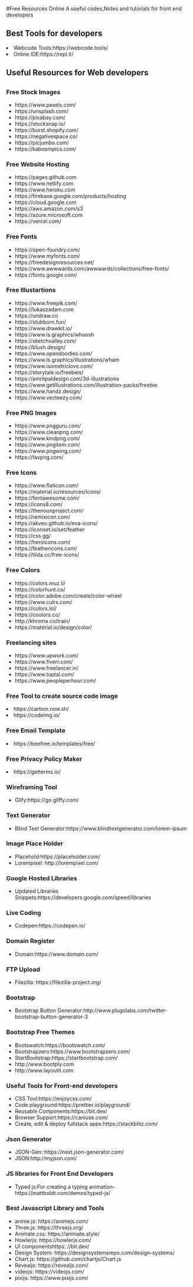 #Free Resources Online
A useful codes,Notes and tutorials for front end developers
<h2>Best Tools for developers</h2>
<li>Webcode Tools:https://webcode.tools/</li>
<li>Online IDE:https://repl.it/</li>

<h2>Useful Resources for Web developers<h2>
 
 <h3>Free Stock Images</h3>
 <ul>
  <li>https://www.pexels.com/</li>
  <li>https://unsplash.com/</li>
  <li>https://pixabay.com/</li>
  <li>https://stocksnap.io/</li>
  <li>https://burst.shopify.com/</li>
  <li>https://negativespace.co/</li>
  <li>https://picjumbo.com/</li>
  <li>https://kaboompics.com/</li>

  </ul>
 

 <h3>Free Website Hosting</h3>
 <ul>
  <li>https://pages.github.com</li>
  <li>https://www.netlify.com</li>
  <li>https://www.heroku.com</li>
  <li>https://firebase.google.com/products/hosting</li>
  <li>https://cloud.google.com</li>
  <li>https://aws.amazon.com/s3</li>
  <li>https://azure.microsoft.com</li>
 <li>https://vercel.com/</li>
  </ul>

 <h3>Free Fonts</h3>
 <ul>
  <li>https://open-foundry.com/</li>
  <li>https://www.myfonts.com/</li>
  <li>https://freedesignresources.net/</li>
  <li>https://www.awwwards.com/awwwards/collections/free-fonts/</li>
  <li>https://fonts.google.com/</li>
  </ul>
 <h3>Free Illustartions</h3>
 <ul>
 <li>https://www.freepik.com/</li>
 <li>https://lukaszadam.com</li>
 <li>https://undraw.co</li>
 <li>https://stubborn.fun/</li>
 <li>https://www.drawkit.io/</li>
 <li>https://www.ls.graphics/whoosh</li>
 <li>https://sketchvalley.com/</li>
 <li>https://blush.design/</li>
 <li>https://www.opendoodles.com/</li>
 <li>https://www.ls.graphics/illustrations/wham</li>
 <li>https://www.isometriclove.com/</li>
 <li>https://storytale.io/freebies/</li>
 <li>https://amritpaldesign.com/3d-illustrations</li>
 <li>https://www.getillustrations.com/illustration-packs/freebie</li>
 <li>https://www.handz.design/</li>
 <li>https://www.vecteezy.com/</li>
 
 </ul>
 
  <h3>Free PNG Images</h3>
 <ul>
  <li>https://www.pngguru.com/</li>
  <li>https://www.cleanpng.com/</li>
  <li>https://www.kindpng.com/</li>
  <li>https://www.pngitem.com/</li>
  <li>https://www.pngwing.com/</li>
   <li>https://favpng.com/</li>
  </ul>
  
  <h3>Free Icons</h3>
 <ul>
  <li>https://www.flaticon.com/</li>
  <li>https://material.io/resources/icons/</li>
  <li>https://fontawesome.com/</li>
  <li>https://icons8.com/</li>
  <li>https://thenounproject.com/</li>
  <li>https://remixicon.com/</li>
  <li>https://akveo.github.io/eva-icons/</li>
  <li>https://iconset.io/set/feather</li>
  <li>https://css.gg/</li>
  <li>https://heroicons.com/</li>
  <li>https://feathericons.com/</li>
  <li>https://tilda.cc/free-icons/</li>
  </ul>
    <h3>Free Colors</h3>
 <ul>
  <li>https://colors.muz.li/</li>
  <li>https://colorhunt.co/</li>
  <li>https://color.adobe.com/create/color-wheel</li>
  <li>https://www.culrs.com/</li>
  <li>https://colors.lol/</li>
  <li>https://coolors.co/</li>
  <li>http://khroma.co/train/</li>
  <li>https://material.io/design/color/</li>
  </ul>
 
 <h3>Freelancing sites</h3>
 <ul>
  <li>https://www.upwork.com/</li>
  <li>https://www.fiverr.com/</li>
  <li>https://www.freelancer.in/</li>
  <li>https://www.toptal.com/</li>
  <li>https://www.peopleperhour.com/</li>
 
  </ul>
  
  <h3>Free Tool to create source code image</h3>
  <li>https://carbon.now.sh/</li>
  <li>https://codeimg.io/</li>
  
  <h3>Free Email Template</h3>
  <li>https://beefree.io/templates/free/</li>
  
  <h3>Free Privacy Policy Maker</h3>
  <li>https://getterms.io/</li>
  
  
 <h3>Wireframing Tool</h3>
 <ul>
   <li>Glify:https://go.gliffy.com/</li>
 </ul>
   <h3>Text Generator</h3>
 <ul>
   <li>Blind Text Generator:https://www.blindtextgenerator.com/lorem-ipsum</li>
 </ul>
  <h3>Image Place Holder</h3>
  <ul>
   <li>Placehold:https://placeholder.com/</li>
   <li>Lorempixel: http://lorempixel.com/</li>
  </ul>
  <h3>Google Hosted Libraries</h3>
  <ul>
  <li>Updated Libraries Snippets:https://developers.google.com/speed/libraries</li>
  </ul>
  <h3>Live Coding</h3>
  <ul>
   <li>Codepen:https://codepen.io/</li>
  </ul>
  <h3>Domain Register</h3>
  <ul>
   <li>Domain:https://www.domain.com/</li>
  </ul>
  <h3>FTP Upload</h3>
  <ul>
   <li>Filezilla: https://filezilla-project.org/</li>
  </ul>
  <h3>Bootstrap</h3>
   <ul>
    <li>
     Bootstrap Button Generator:http://www.plugolabs.com/twitter-bootstrap-button-generator-3
    </li> 
   </ul>
   <h3>Bootstrap Free Themes</h3>
   <ul>
    <li>Bootswatch:https://bootswatch.com/</li>
    <li>Bootstrapzero:https://www.bootstrapzero.com/</li>
    <li>StartBootstrap:https://startbootstrap.com/</li>
    <li>http://www.bootply.com</li>
    <li>http://www.layoutit.com</li>
  </ul>
   <h3>Useful Tools for Front-end developers </h3>
    <ul>
    <li>CSS Tool:https://enjoycss.com/</li>
     <li>Code playground:https://prettier.io/playground/</li>
     <li>Reusable Components:https://bit.dev/</li>
     <li>Browser Support:https://caniuse.com/</li>
     <li>Create, edit & deploy fullstack apps:https://stackblitz.com/</li>
    </ul>

   <h3>Json Generator</h3>
   <ul>
    <li>JSON-Gen::https://next.json-generator.com/</li>
    <li>JSON:http://myjson.com/</li>
   </ul>
   <h3>JS libraries for Front End Developers</h3>
   <ul>
    <li>Typed js:For creating a typing animation-
     https://mattboldt.com/demos/typed-js/</li>
   </ul>
   
   <h3>Best Javascript Library and Tools</h3>
   <ul>
     <li>anime.js: https://animejs.com/</li>
     <li>Three.js: https://threejs.org/</li>
     <li>Animate.css: https://animate.style/</li>
     <li>Howlerjs: https://howlerjs.com/</li>
     <li>UI componentshttps: //bit.dev/</li>
     <li>Design System: https://designsystemsrepo.com/design-systems/</li>
     <li>Chart.js: https://github.com/chartjs/Chart.js</li>
     <li>Revealjs: https://revealjs.com/</li>
     <li>videojs: https://videojs.com/</li>
     <li>pixijs: https://www.pixijs.com/</li>
   </ul>
